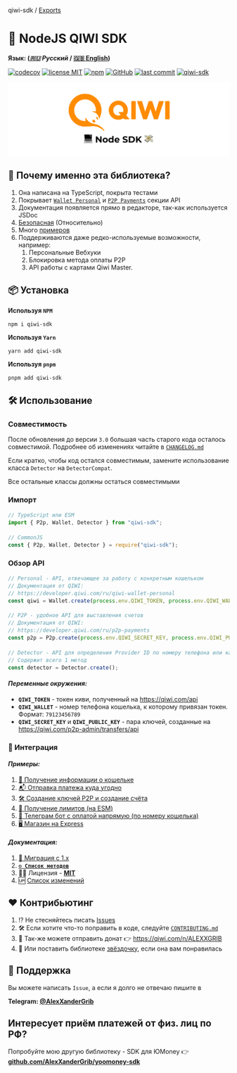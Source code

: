 qiwi-sdk / [Exports](modules.md)

# 🥝 NodeJS QIWI SDK

**Язык: (_🇷🇺 Русский_ / [🇬🇧 English](./README.en.md))**

[![codecov](https://codecov.io/gh/AlexXanderGrib/node-qiwi-sdk/branch/main/graph/badge.svg)](https://codecov.io/gh/AlexXanderGrib/node-qiwi-sdk)
[![license MIT](https://img.shields.io/npm/l/qiwi-sdk?style=flat-square)](https://github.com/AlexXanderGrib/node-qiwi-sdk/blob/main/LICENSE)
[![npm](https://img.shields.io/npm/v/qiwi-sdk?style=flat-square)](https://npmjs.com/package/qiwi-sdk)
[![GitHub](https://img.shields.io/github/stars/AlexXanderGrib/node-qiwi-sdk?style=flat-square)](https://github.com/AlexXanderGrib/node-qiwi-sdk)
[![last commit](https://img.shields.io/github/last-commit/AlexXanderGrib/node-qiwi-sdk?style=flat-square)](https://github.com/AlexXanderGrib/node-qiwi-sdk)
[![qiwi-sdk](https://snyk.io/advisor/npm-package/qiwi-sdk/badge.svg)](https://snyk.io/advisor/npm-package/qiwi-sdk)

<center>
  <img src="docs/assets/logo.svg" alt="QIWI SDK" /> 
</center>

## 🍬 Почему именно эта библиотека?

1. Она написана на TypeScript, покрыта тестами
2. Покрывает [`Wallet Personal`](https://developer.qiwi.com/ru/qiwi-wallet-personal/) и [`P2P Payments`](https://developer.qiwi.com/ru/p2p-payments/) секции API
3. Документация появляется прямо в редакторе, так-как используется JSDoc
4. [Безопасная](./SECURITY.md) (Относительно)
5. Много [примеров](./examples/README.md)
6. Поддерживаются даже редко-используемые возможности, например:
   1. Персональные Вебхуки
   2. Блокировка метода оплаты P2P
   3. API работы с картами Qiwi Master.

## 📦 Установка

**Используя `NPM`**

```shell
npm i qiwi-sdk
```

**Используя `Yarn`**

```shell
yarn add qiwi-sdk
```

**Используя `pnpm`**

```shell
pnpm add qiwi-sdk
```

## 🛠️ Использование

### Совместимость

После обновления до версии `3.0` большая часть старого кода осталось совместимой. Подробнее об изменениях читайте в [`CHANGELOG.md`](./CHANGELOG.md)

Если кратко, чтобы код остался совместимым, замените использование класса `Detector` на `DetectorCompat`.

Все остальные классы должны остаться совместимыми

### Импорт

```typescript
// TypeScript или ESM
import { P2p, Wallet, Detector } from "qiwi-sdk";

// CommonJS
const { P2p, Wallet, Detector } = require("qiwi-sdk");
```

### Обзор API

```typescript
// Personal - API, отвечающее за работу с конкретным кошельком
// Документация от QIWI:
// https://developer.qiwi.com/ru/qiwi-wallet-personal
const qiwi = Wallet.create(process.env.QIWI_TOKEN, process.env.QIWI_WALLET);

// P2P - удобное API для выставления счетов
// Документация от QIWI:
// https://developer.qiwi.com/ru/p2p-payments
const p2p = P2p.create(process.env.QIWI_SECRET_KEY, process.env.QIWI_PUBLIC_KEY);

// Detector - API для определения Provider ID по номеру телефона или карты
// Содержит всего 1 метод
const detector = Detector.create();
```

#### _Переменные окружения:_

- **`QIWI_TOKEN`** - токен киви, полученный на https://qiwi.com/api
- **`QIWI_WALLET`** - номер телефона кошелька, к которому привязан токен. Формат: `79123456789`
- **`QIWI_SECRET_KEY`** и **`QIWI_PUBLIC_KEY`** - пара ключей, созданные на https://qiwi.com/p2p-admin/transfers/api

### 🤝 Интеграция

#### _Примеры:_

1. [🥝 Получение информации о кошельке](./examples/1-info.js)
2. [📬 Отправка платежа куда угодно](./examples/2-sending-payment.ts)
3. [🛠️ Создание ключей P2P и создание счёта](./examples/3-p2p.js)
4. [🔐 Получение лимитов (на ESM)](./examples/4-limits.mjs)
5. [🤖 Телеграм бот с оплатой напрямую (по номеру кошелька)](./examples/5-bot.js)
6. [🖥️ Магазин на Express](./examples/6-express.js)

#### _Документация:_

1. [👴 Миграция с 1.x](./docs/migration-from-1x.md)
2. [**`⚙️ Список методов`**](./docs/api/modules.md)
3. 🧑‍⚖️ Лицензия - [**MIT**](./LICENSE)
4. 🆙 [Список изменений](./CHANGELOG.md)

## ❤️ Контрибьютинг

1. ⁉️ Не стесняйтесь писать [Issues](https://github.com/AlexXanderGrib/node-qiwi-sdk/issues/new)
2. 🛠️ Если хотите что-то поправить в коде, следуйте [`CONTRIBUTING.md`](./CONTRIBUTING.md)
3. 💸 Так-же можете отправить донат 👉 https://qiwi.com/n/ALEXXGRIB
4. 🌟 Или поставить библиотеке [звёздочку](https://github.com/AlexXanderGrib/node-qiwi-sdk/stargazers), если она вам понравилась

## 🙋 Поддержка

Вы можете написать `Issue`, а если я долго не отвечаю пишите в

**Telegram: [@AlexXanderGrib](https://t.me/AlexXanderGrib)**

## Интересует приём платежей от физ. лиц по РФ?

Попробуйте мою другую библиотеку - SDK для ЮMoney 👉 [**github.com/AlexXanderGrib/yoomoney-sdk**](https://github.com/AlexXanderGrib/yoomoney-sdk)
